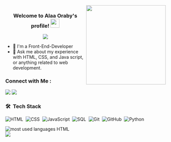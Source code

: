
<img width="250" align="right" src="https://c.tenor.com/_DOBjnGspYAAAAAM/code-coding.gif">

<h3 align="center">
  Welcome to Alaa Oraby's profile!
  <img src="https://media.giphy.com/media/hvRJCLFzcasrR4ia7z/giphy.gif" width="28">
</h3>

<!-- Typing SVG by DenverCoder1 - https://github.com/DenverCoder1/readme-typing-svg -->
<p align="center">
  <a href="https://github.com/DenverCoder1/readme-typing-svg"><img src="https://readme-typing-svg.herokuapp.com/?lines=Front%20End%20Developer%20web%20developer;Always%20learning%20new%20things&font=Fira%20Code&center=true&width=440&height=45&color=f75c7e&vCenter=true&size=22"></a>
</p> 

- 🏢 I'm a Front-End-Developer
- 💬 Ask me about my experience with HTML, CSS, and Java script, or anything related to web development.

### Connect with Me :

<a href="https://www.linkedin.com/in/alaaoraby/" target="_blank"><img src="https://img.shields.io/badge/-Alaa%20Oraby-0077B5?style=for-the-badge&logo=Linkedin&logoColor=white"/></a>
<a href="https://www.facebook.com/alaa.oraby.524/"><img src="https://img.shields.io/badge/-Alaa%20Oraby-0077B5?style=for-the-badge&logo=Facebook&logoColor=white"/></a>

### 🛠 &nbsp;Tech Stack
![HTML](https://img.shields.io/badge/-HTML-05122A?style=flat&logo=HTML5)&nbsp;
![CSS](https://img.shields.io/badge/-CSS-05122A?style=flat&logo=CSS3&logoColor=1572B6)&nbsp;
![JavaScript](https://img.shields.io/badge/-JavaScript-05122A?style=flat&logo=javascript)&nbsp;
![SQL](https://img.shields.io/badge/-SQL-05122A?style=flat&logo=node.SQL&logoColor=339933)&nbsp;
![Git](https://img.shields.io/badge/-Git-05122A?style=flat&logo=git)&nbsp;
![GitHub](https://img.shields.io/badge/-GitHub-05122A?style=flat&logo=github)&nbsp;
![Python](https://img.shields.io/badge/-Python%20-05122A?style=flat&logo=python)&nbsp;





<img align="left" src="https://github-readme-stats.vercel.app/api/top-langs?username=Alaaoraby&show_icons=true&locale=en&layout=compact&theme=radical" alt="most used languages HTML" />
<br>
<a href="https://komarev.com/ghpvc/?username=alaaoraby&style=for-the-badge">
    <img src="https://komarev.com/ghpvc/?username=alaaoraby&style=for-the-badge">
</a>
